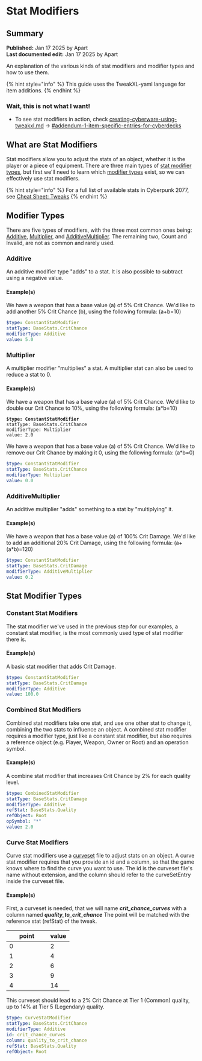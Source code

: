 # Stat Modifiers

## Summary

**Published:** Jan 17 2025 by Apart\
**Last documented edit:** Jan 17 2025 by Apart

An explanation of the various kinds of stat modifiers and modifier types and how to use them.

{% hint style="info" %}
This guide uses the TweakXL-yaml language for item additions.
{% endhint %}

### Wait, this is not what I want!

* To see stat modifiers in action, check [creating-cyberware-using-tweakxl.md](creating-cyberware-using-tweakxl.md "mention") -> [#addendum-1-item-specific-entries-for-cyberdecks](creating-cyberware-using-tweakxl.md#addendum-1-item-specific-entries-for-cyberdecks "mention")

## What are Stat Modifiers

Stat modifiers allow you to adjust the stats of an object, whether it is the player or a piece of equipment. There are three main types of [stat modifier types](stat-modifiers.md#stat-modifier-types), but first we'll need to learn which [modifier types](stat-modifiers.md#modifier-types) exist, so we can effectively use stat modifiers.

{% hint style="info" %}
For a full list of available stats in Cyberpunk 2077, see [Cheat Sheet: Tweaks](../references-lists-and-overviews/cheat-sheet-tweak-ids/)
{% endhint %}

## Modifier Types

There are five types of modifiers, with the three most common ones being: [Additive](stat-modifiers.md#additive), [Multiplier](stat-modifiers.md#multiplier), and [AdditiveMultiplier](stat-modifiers.md#additivemultiplier). The remaining two, Count and Invalid, are not as common and rarely used.

### Additive

An additive modifier type "adds" to a stat. It is also possible to subtract using a negative value.

#### Example(s)

We have a weapon that has a base value (a) of 5% Crit Chance. We'd like to add another 5% Crit Chance (b), using the following formula: (a+b=10)

```yaml
$type: ConstantStatModifier
statType: BaseStats.CritChance
modifierType: Additive
value: 5.0
```

### Multiplier

A multiplier modifier "multiplies" a stat. A multiplier stat can also be used to reduce a stat to 0.

#### Example(s)

We have a weapon that has a base value (a) of 5% Crit Chance. We'd like to double our Crit Chance to 10%, using the following formula: (a\*b=10)

<pre class="language-yaml"><code class="lang-yaml"><strong>$type: ConstantStatModifier
</strong>statType: BaseStats.CritChance
modifierType: Multiplier
value: 2.0
</code></pre>

We have a weapon that has a base value (a) of 5% Crit Chance. We'd like to remove our Crit Chance by making it 0, using the following formula: (a\*b=0)

```yaml
$type: ConstantStatModifier
statType: BaseStats.CritChance
modifierType: Multiplier
value: 0.0
```

### AdditiveMultiplier

An additive multiplier "adds" something to a stat by "multiplying" it.&#x20;

#### Example(s)

We have a weapon that has a base value (a) of 100% Crit Damage. We'd like to add an additional 20% Crit Damage, using the following formula: (a+(a\*b)=120)

```yaml
$type: ConstantStatModifier
statType: BaseStats.CritDamage
modifierType: AdditiveMultiplier
value: 0.2
```

## Stat Modifier Types

### Constant Stat Modifiers

The stat modifier we've used in the previous step for our examples, a constant stat modifier, is the most commonly used type of stat modifier there is.&#x20;

#### Example(s)

A basic stat modifier that adds Crit Damage.

```yaml
$type: ConstantStatModifier
statType: BaseStats.CritDamage
modifierType: Additive
value: 100.0
```

### Combined Stat Modifiers

Combined stat modifiers take one stat, and use one other stat to change it, combining the two stats to influence an object. A combined stat modifier requires a modifier type, just like a constant stat modifier, but also requires a reference object (e.g. Player, Weapon, Owner or Root) and an operation symbol.

#### Example(s)

A combine stat modifier that increases Crit Chance by 2% for each quality level.

```yaml
$type: CombinedStatModifier
statType: BaseStats.CritDamage
modifierType: Additive
refStat: BaseStats.Quality
refObject: Root
opSymbol: "*"
value: 2.0
```

### Curve Stat Modifiers

Curve stat modifiers use a [curveset](../files-and-what-they-do/file-formats/) file to adjust stats on an object. A curve stat modifier requires that you provide an id and a column, so that the game knows where to find the curve you want to use. The id is the curveset file's name without extension, and the column should refer to the curveSetEntry inside the curveset file.

#### Example(s)

First, a curveset is needed, that we will name _**crit\_chance\_curves**_ with a column named _**quality\_to\_crit\_chance**_ The point will be matched with the reference stat (refStat) of the tweak.

<table><thead><tr><th width="93" data-type="number">point</th><th data-type="number">value</th></tr></thead><tbody><tr><td>0</td><td>2</td></tr><tr><td>1</td><td>4</td></tr><tr><td>2</td><td>6</td></tr><tr><td>3</td><td>9</td></tr><tr><td>4</td><td>14</td></tr></tbody></table>

This curveset should lead to a 2% Crit Chance at Tier 1 (Common) quality, up to 14% at Tier 5 (Legendary) quality.

```yaml
$type: CurveStatModifier
statType: BaseStats.CritChance
modifierType: Additive
id: crit_chance_curves
column: quality_to_crit_chance
refStat: BaseStats.Quality
refObject: Root
```
